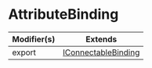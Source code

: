 # AttributeBinding

| Modifier(s)                            | Extends                                    |
|----------------------------------------|--------------------------------------------|
| export | [IConnectableBinding](https://hamedfathi.gitbook.io/aurelia-2-doc-api/runtime/binding/interface/connectable/iconnectablebinding) |